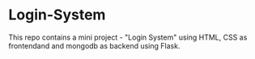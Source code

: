 # Login-System
This repo contains a mini project - "Login System" using HTML, CSS as frontendand and mongodb as backend using Flask.
